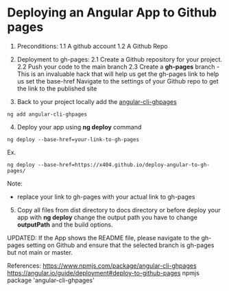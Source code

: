 # Deploying an Angular App to Github pages


1. Preconditions:
1.1 A github account
1.2 A Github Repo

2. Deployment to gh-pages:
2.1 Create a Github repository for your project.
2.2 Push your code to the main branch
2.3 Create a **gh-pages** branch - This is an invaluable hack that will help us get the gh-pages link to help us set the base-href
Navigate to the settings of your Github repo to get the link to the published site

3. Back to your project locally add the [angular-cli-ghpages](https://www.npmjs.com/package/angular-cli-ghpages)
```
ng add angular-cli-ghpages
```


4. Deploy your app using **ng deploy** command
```
ng deploy --base-href=your-link-to-gh-pages
```
Ex.
```
ng deploy --base-href=https://x404.github.io/deploy-angular-to-gh-pages/
```

Note: 
- replace your link to gh-pages with your actual link to gh-pages

5. Copy all files from dist directory to docs directory or before deploy your app with **ng deploy** change the output path you have to change **outputPath** and the build options.


UPDATED: If the App shows the README file, please navigate to the gh-pages setting on Github and ensure that the selected branch is gh-pages but not main or master.


References:
https://www.npmjs.com/package/angular-cli-ghpages
https://angular.io/guide/deployment#deploy-to-github-pages 
npmjs package 'angular-cli-ghpages' 
